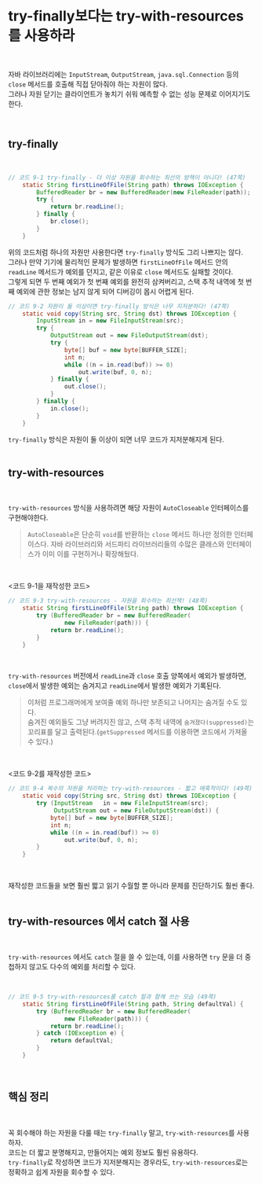# try-finally보다는 try-with-resources를 사용하라

</br>

자바 라이브러리에는 `InputStream`, `OutputStream`, `java.sql.Connection` 등의 `close` 메서드를 호출해 직접 닫아줘야 하는 자원이 많다. </br>
그러나 자원 닫기는 클라이언트가 놓치기 쉬워 예측할 수 없는 성능 문제로 이어지기도 한다. </br>

</br>

## try-finally

</br>

```java
// 코드 9-1 try-finally - 더 이상 자원을 회수하는 최선의 방책이 아니다! (47쪽)
    static String firstLineOfFile(String path) throws IOException {
        BufferedReader br = new BufferedReader(new FileReader(path));
        try {
            return br.readLine();
        } finally {
            br.close();
        }
    }
```
위의 코드처럼 하나의 자원만 사용한다면 `try-finally` 방식도 그리 나쁘지는 않다. </br>
그러나 만약 기기에 물리적인 문제가 발생하면 `firstLineOfFile` 메서드 안의 `readLine` 메서드가 예외를 던지고, 같은 이유로 `close` 메서드도 실패할 것이다. </br>
그렇게 되면 두 번째 예외가 첫 번째 예외를 완전히 삼켜버리고, 스택 추적 내역에 첫 번째 예외에 관한 정보는 남지 않게 되어 디버깅이 몹시 어렵게 된다.</br>

```java
// 코드 9-2 자원이 둘 이상이면 try-finally 방식은 너무 지저분하다! (47쪽)
    static void copy(String src, String dst) throws IOException {
        InputStream in = new FileInputStream(src);
        try {
            OutputStream out = new FileOutputStream(dst);
            try {
                byte[] buf = new byte[BUFFER_SIZE];
                int n;
                while ((n = in.read(buf)) >= 0)
                    out.write(buf, 0, n);
            } finally {
                out.close();
            }
        } finally {
            in.close();
        }
    }
```
`try-finally` 방식은 자원이 둘 이상이 되면 너무 코드가 지저분해지게 된다. </br>
</br>

## try-with-resources

</br>

`try-with-resources` 방식을 사용하려면 해당 자원이 `AutoCloseable` 인터페이스를 구현해야한다. </br>
> `AutoCloseable`은 단순히 `void`를 반환하는 `close` 메서드 하나만 정의한 인터페이스다.
> 자바 라이브러리와 서드파티 라이브러리들의 수많은 클래스와 인터페이스가 이미 이를 구현하거나 확장해뒀다.
</br>

<코드 9-1을 재작성한 코드>
```java
// 코드 9-3 try-with-resources - 자원을 회수하는 최선책! (48쪽)
    static String firstLineOfFile(String path) throws IOException {
        try (BufferedReader br = new BufferedReader(
                new FileReader(path))) {
            return br.readLine();
        }
    }
```
</br>

`try-with-resources` 버전에서 `readLine`과 `close` 호출 양쪽에서 예외가 발생하면, `close`에서 발생한 예외는 숨겨지고 `readLine`에서 발생한 예외가 기록된다.</br>
> 이처럼 프로그래머에게 보여줄 예외 하나만 보존되고 나머지는 숨겨질 수도 있다.</br>
> 숨겨진 예외들도 그냥 버려지진 않고, 스택 추적 내역에 `숨겨졌다(suppressed)`는 꼬리표를 달고 출력된다.(`getSuppressed` 메서드를 이용하면 코드에서 가져올 수 있다.)


</br>

<코드 9-2를 재작성한 코드>
```java
// 코드 9-4 복수의 자원을 처리하는 try-with-resources - 짧고 매혹적이다! (49쪽)
    static void copy(String src, String dst) throws IOException {
        try (InputStream   in = new FileInputStream(src);
             OutputStream out = new FileOutputStream(dst)) {
            byte[] buf = new byte[BUFFER_SIZE];
            int n;
            while ((n = in.read(buf)) >= 0)
                out.write(buf, 0, n);
        }
    }
```
</br>

재작성한 코드들을 보면 훨씬 짧고 읽기 수월할 뿐 아니라 문제를 진단하기도 훨씬 좋다. </br>
</br>

## try-with-resources 에서 catch 절 사용
</br>

`try-with-resources` 에서도 `catch` 절을 쓸 수 있는데, 이를 사용하면 `try` 문을 더 중첩하지 않고도 다수의 예외를 처리할 수 있다.

</br>

```java
// 코드 9-5 try-with-resources를 catch 절과 함께 쓰는 모습 (49쪽)
    static String firstLineOfFile(String path, String defaultVal) {
        try (BufferedReader br = new BufferedReader(
                new FileReader(path))) {
            return br.readLine();
        } catch (IOException e) {
            return defaultVal;
        }
    }
```
</br>

## 핵심 정리
</br>

꼭 회수해야 하는 자원을 다룰 때는 `try-finally` 말고, `try-with-resources`를 사용하자.</br>
코드는 더 짧고 분명해지고, 만들어지는 예외 정보도 훨씬 유용하다.</br>
`try-finally`로 작성하면 코드가 지저분해지는 경우라도, `try-with-resources`로는 정확하고 쉽게 자원을 회수할 수 있다.
